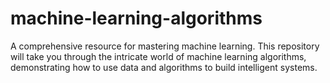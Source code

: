 # machine-learning-algorithms
A comprehensive resource for mastering machine learning. This repository will take you through the intricate world of machine learning algorithms, demonstrating how to use data and algorithms to build intelligent systems. 
